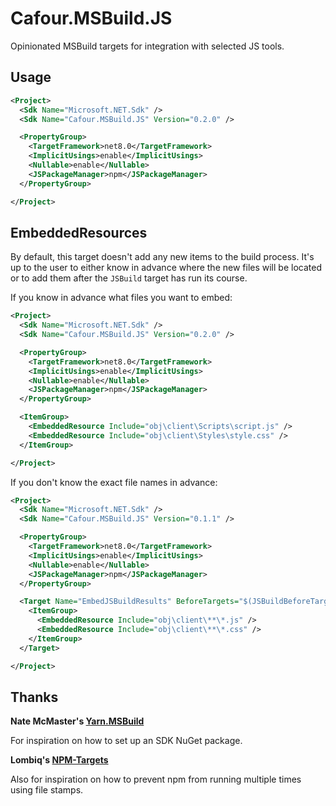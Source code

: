 # Cafour.MSBuild.JS

Opinionated MSBuild targets for integration with selected JS tools.

## Usage

```xml
<Project>
  <Sdk Name="Microsoft.NET.Sdk" />
  <Sdk Name="Cafour.MSBuild.JS" Version="0.2.0" />

  <PropertyGroup>
    <TargetFramework>net8.0</TargetFramework>
    <ImplicitUsings>enable</ImplicitUsings>
    <Nullable>enable</Nullable>
    <JSPackageManager>npm</JSPackageManager>
  </PropertyGroup>

</Project>

```

## EmbeddedResources

By default, this target doesn't add any new items to the build process. It's up to the user to either know in advance where the new files will be located or to add them after the `JSBuild` target has run its course.

If you know in advance what files you want to embed:

```xml
<Project>
  <Sdk Name="Microsoft.NET.Sdk" />
  <Sdk Name="Cafour.MSBuild.JS" Version="0.2.0" />

  <PropertyGroup>
    <TargetFramework>net8.0</TargetFramework>
    <ImplicitUsings>enable</ImplicitUsings>
    <Nullable>enable</Nullable>
    <JSPackageManager>npm</JSPackageManager>
  </PropertyGroup>

  <ItemGroup>
    <EmbeddedResource Include="obj\client\Scripts\script.js" />
    <EmbeddedResource Include="obj\client\Styles\style.css" />
  </ItemGroup>

</Project>
```

If you don't know the exact file names in advance:

```xml
<Project>
  <Sdk Name="Microsoft.NET.Sdk" />
  <Sdk Name="Cafour.MSBuild.JS" Version="0.1.1" />

  <PropertyGroup>
    <TargetFramework>net8.0</TargetFramework>
    <ImplicitUsings>enable</ImplicitUsings>
    <Nullable>enable</Nullable>
    <JSPackageManager>npm</JSPackageManager>
  </PropertyGroup>

  <Target Name="EmbedJSBuildResults" BeforeTargets="$(JSBuildBeforeTargets)" DependsOnTargets="JSBuild">
    <ItemGroup>
      <EmbeddedResource Include="obj\client\**\*.js" />
      <EmbeddedResource Include="obj\client\**\*.css" />
    </ItemGroup>
  </Target>

</Project>
```

## Thanks

**Nate McMaster's [Yarn.MSBuild](https://github.com/natemcmaster/Yarn.MSBuild)**

For inspiration on how to set up an SDK NuGet package.

**Lombiq's [NPM-Targets](https://github.com/Lombiq/NPM-Targets)**

Also for inspiration on how to prevent npm from running multiple times using file stamps.
